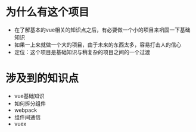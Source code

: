 # 为什么有这个项目
- 在了解基本的vue相关的知识点之后，有必要做一个小的项目来巩固一下基础知识
- 如果一上来就做一个大的项目，由于未来的东西太多，容易打击人的信心
- 定位：这个项目是基础知识与稍复杂的项目之间的一个过渡

# 涉及到的知识点
- vue基础知识
- 如何拆分组件
- webpack
- 组件间通信
- vuex
